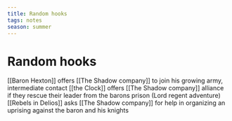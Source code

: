 ```yaml
---
title: Random hooks
tags: notes
season: summer
---
```

 
# Random hooks

[[Baron Hexton]] offers [[The Shadow company]] to join his growing army, intermediate contact
[[the Clock]] offers [[The Shadow company]] alliance if they rescue their leader from the barons prison (Lord regent adventure)
[[Rebels in Delios]] asks [[The Shadow company]] for help in organizing an uprising against the baron and his knights
